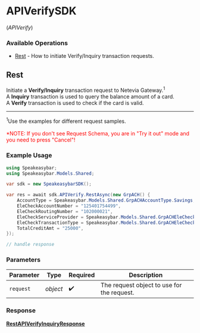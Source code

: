 # APIVerifySDK
(*APIVerify*)

### Available Operations

* [Rest](#rest) - How to initiate Verify/Inquiry transaction requests.

## Rest

Initiate a <b>Verify/Inquiry</b> transaction request to Netevia Gateway.<sup>1</sup><br>
A <b>Inquiry</b> transaction is used to query the balance amount of a card.<br>
A <b>Verify</b> transaction is used to check if the card is valid.
<hr>
<sup>1</sup>Use the examples for different request samples.
<br><br><span style="color:red">*NOTE: If you don't see Request Schema, you are in "Try it out" mode and you need to press "Cancel"!</span>


### Example Usage

```csharp
using Speakeasybar;
using Speakeasybar.Models.Shared;

var sdk = new SpeakeasybarSDK();

var res = await sdk.APIVerify.RestAsync(new GrpACH() {
    AccountType = Speakeasybar.Models.Shared.GrpACHAccountType.Savings,
    EleCheckAccountNumber = "125401754499",
    EleCheckRoutingNumber = "102000021",
    EleCheckServiceProvider = Speakeasybar.Models.Shared.GrpACHEleCheckServiceProvider.ElecCheckWEB,
    EleCheckTransactionType = Speakeasybar.Models.Shared.GrpACHEleCheckTransactionType.EleCheckConversion,
    TotalCreditAmt = "25000",
});

// handle response
```

### Parameters

| Parameter                                  | Type                                       | Required                                   | Description                                |
| ------------------------------------------ | ------------------------------------------ | ------------------------------------------ | ------------------------------------------ |
| `request`                                  | *object*                                   | :heavy_check_mark:                         | The request object to use for the request. |


### Response

**[RestAPIVerifyInquiryResponse](../../models/operations/RestAPIVerifyInquiryResponse.md)**

